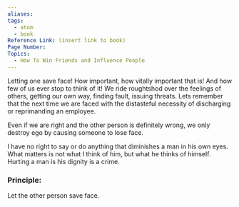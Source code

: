 ```yaml
---
aliases:
tags:
  - atom
  - book
Reference Link: (insert link to book)
Page Number:
Topics:
  - How To Win Friends and Influence People
---
```

Letting one save face! How important, how vitally important that is! And how few of us ever stop to think of it! We ride roughtshod over the feelings of others, getting our own way, finding fault, issuing threats.
Lets remember that the next time we are faced with the distasteful necessity of discharging or reprimanding an employee.

Even if we are right and the other person is definitely wrong, we only destroy ego by causing someone to lose face.

 I have no right to say or do anything that diminishes a man in his own eyes. What matters is not what I think of him, but what he thinks of himself. Hurting a man is his dignity is a crime.

### Principle:
Let the other person save face.

